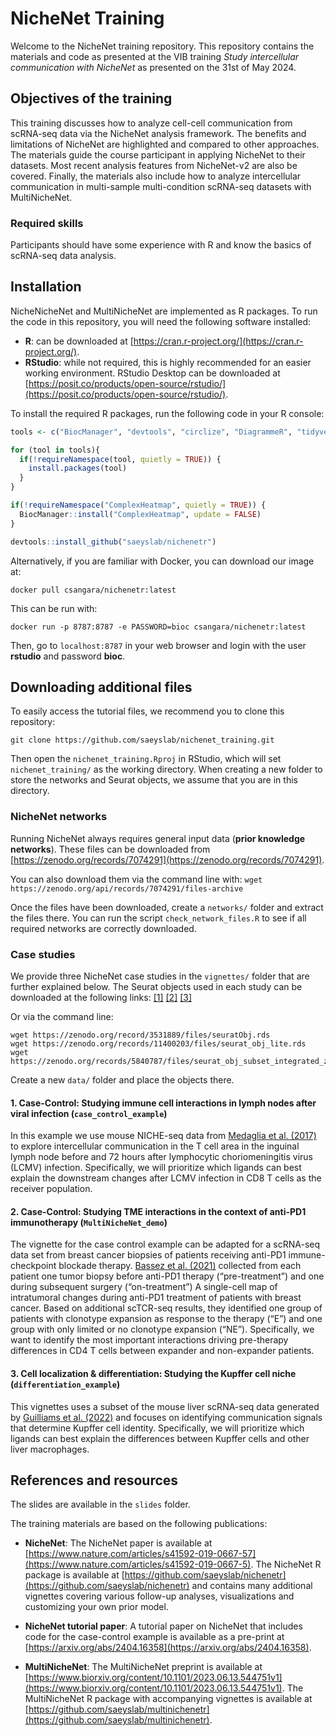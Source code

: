 # NicheNet Training

Welcome to the NicheNet training repository. This repository contains the materials and code as presented at the VIB training *Study intercellular communication with NicheNet* as presented on the 31st of May 2024.


## Objectives of the training

This training discusses how to analyze cell-cell communication from scRNA-seq data via the NicheNet analysis framework. The benefits and limitations of NicheNet are highlighted and compared to other approaches. The materials guide the course participant in applying NicheNet to their datasets. Most recent analysis features from NicheNet-v2 are also be covered. Finally, the materials also include how to analyze intercellular communication in multi-sample multi-condition scRNA-seq datasets with MultiNicheNet.

### Required skills

Participants should have some experience with R and know the basics of scRNA-seq data analysis.

## Installation

NicheNicheNet and MultiNicheNet are implemented as R packages. To run the code in this repository, you will need the following software installed:  
  - **R**: can be downloaded at [https://cran.r-project.org/](https://cran.r-project.org/).  
  - **RStudio**: while not required, this is highly recommended for an easier working environment.
RStudio Desktop can be downloaded at [https://posit.co/products/open-source/rstudio/](https://posit.co/products/open-source/rstudio/).  

To install the required R packages, run the following code in your R console:

```R
tools <- c("BiocManager", "devtools", "circlize", "DiagrammeR", "tidyverse")

for (tool in tools){
  if(!requireNamespace(tool, quietly = TRUE)) { 
    install.packages(tool)  
  } 
}

if(!requireNamespace("ComplexHeatmap", quietly = TRUE)) { 
  BiocManager::install("ComplexHeatmap", update = FALSE) 
} 

devtools::install_github("saeyslab/nichenetr") 
```  

Alternatively, if you are familiar with Docker, you can download our image at:

```
docker pull csangara/nichenetr:latest
```

This can be run with:
```
docker run -p 8787:8787 -e PASSWORD=bioc csangara/nichenetr:latest 
```
Then, go to `localhost:8787` in your web browser and login with the user **rstudio** and password **bioc**.

## Downloading additional files

To easily access the tutorial files, we recommend you to clone this repository:
```
git clone https://github.com/saeyslab/nichenet_training.git
```
Then open the `nichenet_training.Rproj` in RStudio, which will set `nichenet_training/` as the working directory. When creating a new folder to store the networks and Seurat objects, we assume that you are in this directory.

### NicheNet networks

Running NicheNet always requires general input data (**prior knowledge networks**). These files can be downloaded from [https://zenodo.org/records/7074291](https://zenodo.org/records/7074291).

You can also download them via the command line with: `wget https://zenodo.org/api/records/7074291/files-archive`

Once the files have been downloaded, create a `networks/` folder and extract the files there. You can run the script `check_network_files.R` to see if all required networks are correctly downloaded.

### Case studies

We provide three NicheNet case studies in the `vignettes/` folder that are further explained below. The Seurat objects used in each study can be downloaded at the following links: [[1]](https://zenodo.org/record/3531889/files/seuratObj.rds) [[2]](https://zenodo.org/records/11400203/files/seurat_obj_lite.rds) [[3]](https://zenodo.org/records/5840787/files/seurat_obj_subset_integrated_zonation.rds)

Or via the command line:
```
wget https://zenodo.org/record/3531889/files/seuratObj.rds
wget https://zenodo.org/records/11400203/files/seurat_obj_lite.rds
wget https://zenodo.org/records/5840787/files/seurat_obj_subset_integrated_zonation.rds
```
Create a new `data/` folder and place the objects there.

#### 1. Case-Control: Studying immune cell interactions in lymph nodes after viral infection (`case_control_example`)

In this example we use mouse NICHE-seq data from [Medaglia et al. (2017)](https://www.science.org/doi/10.1126/science.aao4277) to explore intercellular communication in the T cell area in the inguinal lymph node before and 72 hours after lymphocytic choriomeningitis virus (LCMV) infection. Specifically, we will prioritize which ligands can best explain the downstream changes after LCMV infection in CD8 T cells as the receiver population.

#### 2. Case-Control: Studying TME interactions in the context of anti-PD1 immunotherapy (`MultiNicheNet_demo`)

The vignette for the case control example can be adapted for a scRNA-seq data set from breast cancer biopsies of patients receiving anti-PD1 immune-checkpoint blockade therapy. [Bassez et al. (2021)](https://www.nature.com/articles/s41591-021-01323-8) collected from each patient one tumor biopsy before anti-PD1 therapy (“pre-treatment”) and one during subsequent surgery (“on-treatment”) A single-cell map of intratumoral changes during anti-PD1 treatment of patients with breast cancer. Based on additional scTCR-seq results, they identified one group of patients with clonotype expansion as response to the therapy (“E”) and one group with only limited or no clonotype expansion (“NE”). Specifically, we want to identify the most important interactions driving pre-therapy differences in CD4 T cells between expander and non-expander patients.

#### 3. Cell localization & differentiation: Studying the Kupffer cell niche (`differentiation_example`)

This vignettes uses a subset of the mouse liver scRNA-seq data generated by [Guilliams et al. (2022)](https://www.sciencedirect.com/science/article/pii/S0092867421014811) and focuses on identifying communication signals that determine Kupffer cell identity. Specifically, we will prioritize which ligands can best explain the differences between Kupffer cells and other liver macrophages.

## References and resources

The slides are available in the `slides` folder. 

The training materials are based on the following publications:  

- **NicheNet**: The NicheNet paper is available at [https://www.nature.com/articles/s41592-019-0667-57](https://www.nature.com/articles/s41592-019-0667-5). The NicheNet R package is available at [https://github.com/saeyslab/nichenetr](https://github.com/saeyslab/nichenetr) and contains many additional vignettes covering various follow-up analyses, visualizations and customizing your own prior model.  

- **NicheNet tutorial paper**: A tutorial paper on NicheNet that includes code for the case-control example is available as a pre-print at [https://arxiv.org/abs/2404.16358](https://arxiv.org/abs/2404.16358).

- **MultiNicheNet**: The MultiNicheNet preprint is available at  [https://www.biorxiv.org/content/10.1101/2023.06.13.544751v1](https://www.biorxiv.org/content/10.1101/2023.06.13.544751v1). The MultiNicheNet R package with accompanying vignettes is available at [https://github.com/saeyslab/multinichenetr](https://github.com/saeyslab/multinichenetr).

